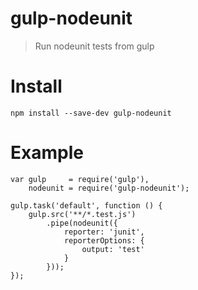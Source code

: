 # gulp-nodeunit

> Run nodeunit tests from gulp

# Install

`npm install --save-dev gulp-nodeunit`

# Example

	var gulp     = require('gulp'),
		nodeunit = require('gulp-nodeunit');

	gulp.task('default', function () {
		gulp.src('**/*.test.js')
			.pipe(nodeunit({
				reporter: 'junit',
				reporterOptions: {
					output: 'test'
				}
			}));
	});
